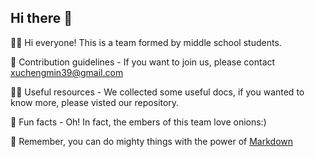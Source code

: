 ## Hi there 👋

🙋‍♀️ Hi everyone! This is a team formed by middle school students.

🌈 Contribution guidelines - If you want to join us, please contact xuchengmin39@gmail.com

👩‍💻 Useful resources - We collected some useful docs, if you wanted to know more, please visted our repository.

🍿 Fun facts - Oh! In fact, the embers of this team love onions:)

🧙 Remember, you can do mighty things with the power of [Markdown](https://docs.github.com/github/writing-on-github/getting-started-with-writing-and-formatting-on-github/basic-writing-and-formatting-syntax)

